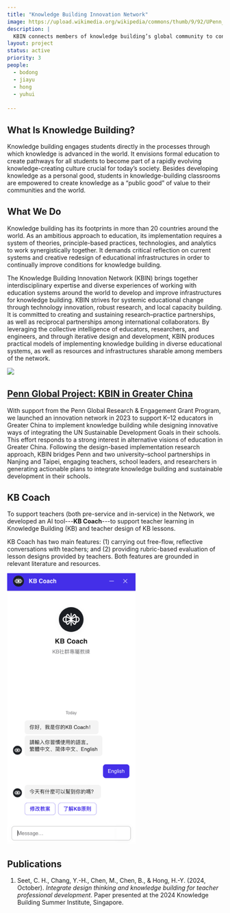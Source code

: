 ```yaml
---
title: "Knowledge Building Innovation Network"
image: https://upload.wikimedia.org/wikipedia/commons/thumb/9/92/UPenn_shield_with_banner.svg/250px-UPenn_shield_with_banner.svg.png?20160402004431
description: | 
  KBIN connects members of knowledge building’s global community to continuously innovate on infrastructures for learning and knowledge building.
layout: project
status: active
priority: 3
people:
  - bodong
  - jiayu
  - hong
  - yuhui

---
```


## What Is Knowledge Building? 

Knowledge building engages students directly in the processes through which knowledge is advanced in the world. It envisions formal education to create pathways for all students to become part of a rapidly evolving knowledge-creating culture crucial for today’s society. Besides developing knowledge as a personal good, students in knowledge-building classrooms are empowered to create knowledge as a “public good” of value to their communities and the world. 

## What We Do  

Knowledge building has its footprints in more than 20 countries around the world. As an ambitious approach to education, its implementation requires a system of theories, principle-based practices, technologies, and analytics to work synergistically together. It demands critical reflection on current systems and creative redesign of educational infrastructures in order to continually improve conditions for knowledge building. 

The Knowledge Building Innovation Network (KBIN) brings together interdisciplinary expertise and diverse experiences of working with education systems around the world to develop and improve infrastructures for knowledge building. KBIN strives for systemic educational change through technology innovation, robust research, and local capacity building. It is committed to creating and sustaining research–practice partnerships, as well as reciprocal partnerships among international collaborators. By leveraging the collective intelligence of educators, researchers, and engineers, and through iterative design and development, KBIN produces practical models of implementing knowledge building in diverse educational systems, as well as resources and infrastructures sharable among members of the network.

<img src="https://www.gse.upenn.edu/sites/default/files/KBIN-fig1.png" width = "40%" />

## [Penn Global Project: KBIN in Greater China](https://www.gse.upenn.edu/global-initiatives/knowledge-building-innovation-network)

With support from the Penn Global Research & Engagement Grant Program, we launched an innovation network in 2023 to support K–12 educators in Greater China to implement knowledge building while designing innovative ways of integrating the UN Sustainable Development Goals in their schools. This effort responds to a strong interest in alternative visions of education in Greater China. Following the design-based implementation research approach, KBIN bridges Penn and two university–school partnerships in Nanjing and Taipei, engaging teachers, school leaders, and researchers in generating actionable plans to integrate knowledge building and sustainable development in their schools.

## KB Coach

To support teachers (both pre-service and in-service) in the Network, we developed an AI tool---**KB Coach**---to support teacher learning in Knowledge Building (KB) and teacher design of KB lessons. 

KB Coach has two main features: (1) carrying out free-flow, reflective conversations with teachers; and (2) providing rubric-based evaluation of lesson designs provided by teachers. Both features are grounded in relevant literature and resources. 

<img src='/img/kb-coach.png' width='300px' />

## Publications

1. Seet, C. H., Chang, Y.-H., Chen, M., Chen, B., & Hong, H.-Y. (2024, October). *Integrate design thinking and knowledge building for teacher professional development*. Paper presented at the 2024 Knowledge Building Summer Institute, Singapore. 
